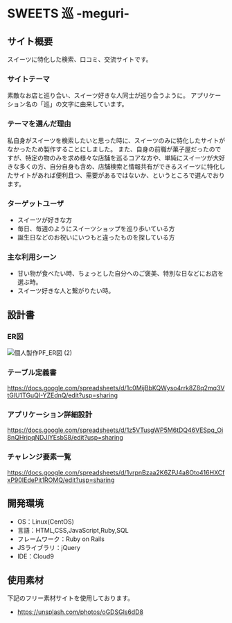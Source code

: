 # SWEETS 巡 -meguri-

## サイト概要
スイーツに特化した検索、口コミ、交流サイトです。

### サイトテーマ
素敵なお店と巡り合い、スイーツ好きな人同士が巡り合うように。
アプリケーション名の「巡」の文字に由来しています。

### テーマを選んだ理由
私自身がスイーツを検索したいと思った時に、スイーツのみに特化したサイトがなかったため製作することにしました。
また、自身の前職が菓子屋だったのですが、特定の物のみを求め様々な店舗を巡るコアな方や、単純にスイーツが大好きな多くの方、自分自身も含め、店舗検索と情報共有ができるスイーツに特化したサイトがあれば便利且つ、需要があるではないか、というところで選んでおります。

### ターゲットユーザ
- スイーツが好きな方
- 毎日、毎週のようにスイーツショップを巡り歩いている方
- 誕生日などのお祝いにいつもと違ったものを探している方

### 主な利用シーン
- 甘い物が食べたい時、ちょっとした自分へのご褒美、特別な日などにお店を選ぶ時。
- スイーツ好きな人と繋がりたい時。

## 設計書
### ER図
![個人製作PF_ER図 (2)](https://user-images.githubusercontent.com/73394977/107859666-4fe0cf80-6e7e-11eb-8c3d-6f376170e5d6.png)

### テーブル定義書
https://docs.google.com/spreadsheets/d/1c0MijBbKQWyso4rrk8Z8q2mq3VtGlU1TGuQI-YZEdnQ/edit?usp=sharing

### アプリケーション詳細設計
https://docs.google.com/spreadsheets/d/1z5VTusgWP5M6tDQ46VESpq_Oi8nQHripqNDJIYEsbS8/edit?usp=sharing

### チャレンジ要素一覧
https://docs.google.com/spreadsheets/d/1vrpnBzaa2K6ZPJ4a8Oto416HXCfxP90IEdePit1ROMQ/edit?usp=sharing

## 開発環境
- OS：Linux(CentOS)
- 言語：HTML,CSS,JavaScript,Ruby,SQL
- フレームワーク：Ruby on Rails
- JSライブラリ：jQuery
- IDE：Cloud9

## 使用素材
下記のフリー素材サイトを使用しております。
- https://unsplash.com/photos/oGDSGls6dD8
